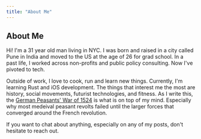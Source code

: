 ```yaml
---
title: "About Me"
---
```


## About Me

Hi! I'm a 31 year old man living in NYC. I was born and raised in a city called Pune in India and moved to the US at the age of 26 for grad school. In a past life, I worked across non-profits and public policy consulting. Now I've pivoted to tech.

Outside of work, I love to cook, run and learn new things. Currently, I'm learning Rust and iOS development. The things that interest me the most are history, social movements, futurist technologies, and fitness. As I write this, the [German Peasants' War of 1524](https://en.wikipedia.org/wiki/German_Peasants%27_War) is what is on top of my mind. Especially why most medeival peasant revolts failed until the larger forces that converged around the French revolution. 

If you want to chat about anything, especially on any of my posts, don't hesitate to reach out. 
